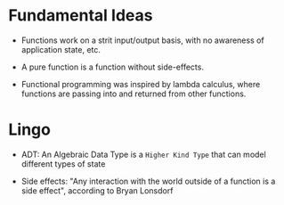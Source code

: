 # Fundamental Ideas

- Functions work on a strit input/output basis, with no awareness of application state, etc.
  
- A pure function is a function without side-effects.

- Functional programming was inspired by lambda calculus, where functions are passing into and returned from other functions.

# Lingo

- ADT: An Algebraic Data Type is a `Higher Kind Type` that can model different types of state

- Side effects: "Any interaction with the world outside of a function is a side effect", according to Bryan Lonsdorf